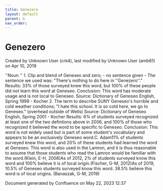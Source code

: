 ```yaml
---
title: Genezero
layout: default
parent: G
nav_order:
---
```


# Genezero

Created by  Unknown User (crk4), last modified by  Unknown User (amb61) on Apr 10, 2019

''Noun '' 1. Clip and blend of Geneseo and zero; - no sentence given - The sentence we used was: &quot;There's nothing to do here in ''Genezero''.&quot; Results: 33% of those surveyed knew this word, but 100% of these people did not learn this word at Geneseo. Conclusion: This word has moderate usage and is not local to Geneseo. Source: Dictionary of Geneseo English, Spring 1999 - Kocher 2. The term to describe SUNY Geneseo's horrible and cold weather conditions; &quot;I hate this school. It is so cold here, we go to Geneseo.&quot; (overhead outside of Wells) Source: Dictionary of Geneseo English, Spring 2001 - Kocher Results: 6% of students surveyed recognized at least one of the two defintions above in 2006, and 100% of those who recognized it believed the word to be specific to Geneseo. Conclusion: This word is not widely used but is part of some student's vocabulary and appears to be an exclusively Geneseo word.C. Adam11% of students surveyed knew this word, and 20% of these students had learned the word at Geneseo. This word is also used in the Lamron, and it is thus reasonable to assume that those students who read the Lamron would be familiar with the word.(Klein, E-H, 2008)As of 2012, 2% of students surveyed know this word and 100% believe it is of local origin.(Fischer, G-M, 2012)As of 2019, 10.5% of Geneseo students surveyed know this word. 38.5% believe this word is of local origins. (Banaszak, G-M, 2019)

Document generated by Confluence on May 22, 2023 12:37


